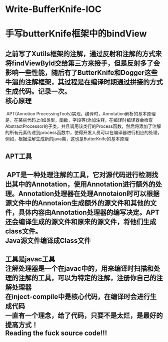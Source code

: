 # Write-BufferKnife-IOC
# 手写butterKnife框架中的bindView<br>
之前写了Xutils框架的注解，通过反射和注解的方式来将findViewById交给第三方来接手，但是反射多了会影响一些性能，随后有了ButterKnife和Dogger这些牛逼的注解框架，其过程是在编译时期通过拼接的方式生成代码。记录一次。<br>
核心原理
-------
  APT(Annotion ProcessingTools)实现，编译时，Annotation解析的基本原理是，在某些代码上(如类型，函数，字段等)添加注释，在编译时编译器会检查AbstractProcessor的子类，并且调用该类行的Process函数，然后将添加了注解的所有元素传递到process函数中，使得开发人员可以在编译器进行相应的处理，例如，根据注解生成新的java类，这也是ButterKnife的基本原理<br>

APT工具
-------
  APT是一种处理注解的工具，它对源代码进行检测找出其中的Annotation，使用Annotation进行额外的处理。Annotation处理器在处理Annotaion时可以根据源文件中的Annotaion生成额外的源文件和其他的文件，具体内容由Annotation处理器的编写决定。APT还会编译生成的源文件和原来的源文件，将他们生成class文件。<br>
Java源文件编译成Class文件
----------------------
工具是javac工具<br>
注解处理器是一个在javac中的，用来编译时扫描和处理的注解的工具，可以为特定的注解，注册你自己的注解处理器<br>
在inject-compile中是核心代码，在编译时会进行生成代码<br>
一直有一个理念，给了代码，只要不是太烂，是最好的提高方式！<br>
Reading the fuck source code!!!
-------------------------------
